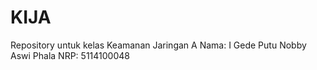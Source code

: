 # KIJA

Repository untuk kelas Keamanan Jaringan A
Nama: I Gede Putu Nobby Aswi Phala
NRP: 5114100048
